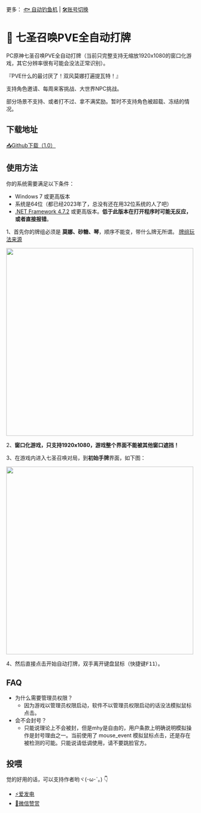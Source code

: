 更多： [🐟 自动钓鱼机](https://github.com/babalae/genshin-fishing-toy) | [🛠️账号切换](https://github.com/babalae/mihoyo-starter)

# 🎲 七圣召唤PVE全自动打牌

PC原神七圣召唤PVE全自动打牌（当前只完整支持无缩放1920x1080的窗口化游戏，其它分辨率很有可能会没法正常识别）。

『PVE什么的最讨厌了！双风莫娜打遍提瓦特！』

支持角色邀请、每周来客挑战、大世界NPC挑战。

部分场景不支持、或者打不过、拿不满奖励。暂时不支持角色被超载、冻结的情况。


## 下载地址

[📥Github下载（1.0）]()

## 使用方法

你的系统需要满足以下条件：
  * Windows 7 或更高版本
  * 系统是64位（都已经2023年了，总没有还在用32位系统的人了吧）
  * [.NET Framework 4.7.2](https://support.microsoft.com/zh-cn/topic/%E9%80%82%E7%94%A8%E4%BA%8E-windows-%E7%9A%84-microsoft-net-framework-4-7-2-%E7%A6%BB%E7%BA%BF%E5%AE%89%E8%A3%85%E7%A8%8B%E5%BA%8F-05a72734-2127-a15d-50cf-daf56d5faec2) 或更高版本。**低于此版本在打开程序时可能无反应，或者直接报错**。


1、首先你的牌组必须是 **莫娜、砂糖、琴**，顺序不能变，带什么牌无所谓。 [牌组玩法来源](https://www.bilibili.com/video/BV1ZP41197Ws)

<img width="500px" src="https://github.com/babalae/genius-invokation-auto-toy/assets/15783049/7723febd-9cef-4dba-aeed-f7c4b1bee992"/>


2、**窗口化游戏，只支持1920x1080，游戏整个界面不能被其他窗口遮挡！**

3、在游戏内进入七圣召唤对局，到**初始手牌**界面，如下图：

<img width="500px" src="https://github.com/babalae/genius-invokation-auto-toy/assets/15783049/900fb60c-408f-4aa6-9ee0-8955b5a1bf4e"/>

4、然后直接点击开始自动打牌，双手离开键盘鼠标（快捷键<kbd>F11</kbd>）。


## FAQ
* 为什么需要管理员权限？
  * 因为游戏以管理员权限启动，软件不以管理员权限启动的话没法模拟鼠标点击。
* 会不会封号？
  * 只能说理论上不会被封，但是mhy是自由的，用户条款上明确说明模拟操作是封号理由之一。当前使用了 mouse_event 模拟鼠标点击，还是存在被检测的可能。只能说请低调使用，请不要跳脸官方。

## 投喂

觉的好用的话，可以支持作者哟ヾ(･ω･`｡) 👇
* [⚡爱发电](https://afdian.net/@huiyadanli)
* [🍚微信赞赏](https://github.com/huiyadanli/huiyadanli/blob/master/DONATE.md)

